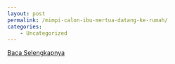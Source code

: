 ```yaml
---
layout: post
permalink: /mimpi-calon-ibu-mertua-datang-ke-rumah/
categories:
    - Uncategorized
---
```


[Baca Selengkapnya](/04)